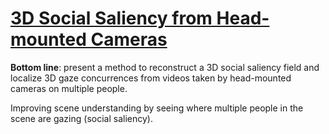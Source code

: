 # [3D Social Saliency from Head-mounted Cameras](http://www.cs.cmu.edu/~hyunsoop/nips/NIPS12.pdf)

**Bottom line**: present a method to reconstruct a 3D social saliency field and localize 3D gaze concurrences from videos taken by head-mounted cameras on multiple people.

Improving scene understanding by seeing where multiple people in the scene are gazing (social saliency).
<!--stackedit_data:
eyJoaXN0b3J5IjpbLTIwODAzMDg4OTAsLTExMTQxNDYyOTBdfQ
==
-->